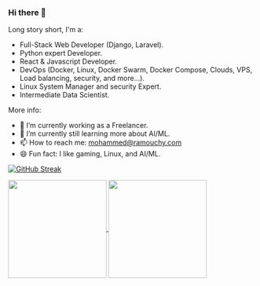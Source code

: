 ### Hi there 👋

Long story short, I'm a:
- Full-Stack Web Developer (Django, Laravel).
- Python expert Developer.
- React & Javascript Developer.
- DevOps (Docker, Linux, Docker Swarm, Docker Compose, Clouds, VPS, Load balancing, security, and more...).
- Linux System Manager and security Expert.
- Intermediate Data Scientist.

More info:
- 🔭 I’m currently working as a Freelancer.
- 🌱 I’m currently still learning more about AI/ML.
- 📫 How to reach me: mohammed@ramouchy.com
- 😄 Fun fact: I like gaming, Linux, and AI/ML.
  
<!--
**medram/medram** is a ✨ _special_ ✨ repository because its `README.md` (this file) appears on your GitHub profile.

Here are some ideas to get you started:

- 🔭 I’m currently working on ...
- 🌱 I’m currently learning ...
- 👯 I’m looking to collaborate on ...
- 🤔 I’m looking for help with ...
- 💬 Ask me about ...
- 📫 How to reach me: ...
- 😄 Pronouns: ...
- ⚡ Fun fact: ...
-->

[![GitHub Streak](http://github-readme-streak-stats.herokuapp.com?user=medram&theme=dark&border_radius=10&mode=daily&card_width=800)](https://git.io/streak-stats)   

<a href="https://github.com/medram">
  <img height=200 align="center" src="https://github-readme-stats.vercel.app/api?username=medram&show_icons=true&theme=radical&border_radius=10&card_width=400" />
</a>
<a href="https://github.com/medram">
  <img height=200 align="center" src="https://github-readme-stats.vercel.app/api/top-langs/?username=medram&hide_progress=false&layout=compact&card_width=300" />
</a>
